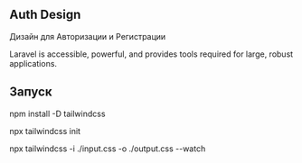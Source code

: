 ## Auth Design

Дизайн для Авторизации и Регистрации

Laravel is accessible, powerful, and provides tools required for large, robust applications.

## Запуск

npm install -D tailwindcss

npx tailwindcss init

npx tailwindcss -i ./input.css -o ./output.css --watch